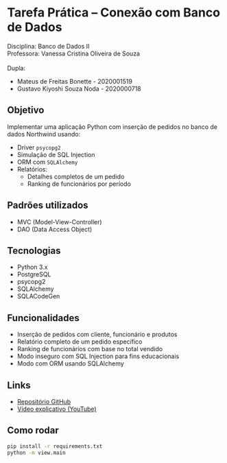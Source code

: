 # Tarefa Prática – Conexão com Banco de Dados

Disciplina: Banco de Dados II  
Professora: Vanessa Cristina Oliveira de Souza  
<br>
Dupla: 
- Mateus de Freitas Bonette - 2020001519
- Gustavo Kiyoshi Souza Noda - 2020000718

## Objetivo

Implementar uma aplicação Python com inserção de pedidos no banco de dados Northwind usando:

- Driver `psycopg2`
- Simulação de SQL Injection
- ORM com `SQLAlchemy`
- Relatórios:
  - Detalhes completos de um pedido
  - Ranking de funcionários por período

## Padrões utilizados
- MVC (Model-View-Controller)
- DAO (Data Access Object)

## Tecnologias

- Python 3.x
- PostgreSQL
- psycopg2
- SQLAlchemy
- SQLACodeGen

## Funcionalidades

- Inserção de pedidos com cliente, funcionário e produtos
- Relatório completo de um pedido específico
- Ranking de funcionários com base no total vendido
- Modo inseguro com SQL Injection para fins educacionais
- Modo com ORM usando SQLAlchemy

## Links

- [Repositório GitHub](https://github.com/mateus-bonette00/tarefa-conexao-bd)
- [Vídeo explicativo (YouTube)](https://youtu.be/SEU-LINK)

## Como rodar

```bash
pip install -r requirements.txt
python -m view.main
